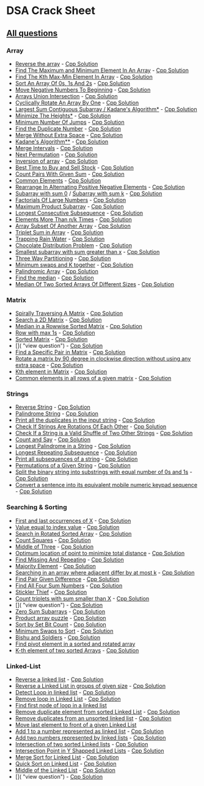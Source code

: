 # DSA Crack Sheet

## [All questions](https://drive.google.com/file/d/1TIj9JtyfoKxdd3U3kpjt869uiImGLnk-/view?usp=sharing)

### Array

- [Reverse the array](https://www.geeksforgeeks.org/write-a-program-to-reverse-an-array-or-string/ "view topic") - [Cpp Solution](./solutions/1.%20Reverse%20The%20Array.cpp "view my solution")
- [Find The Maximum and Minimum Element In An Array](https://www.geeksforgeeks.org/maximum-and-minimum-in-an-array/ "view topic") - [Cpp Solution](./solutions/2.%20Find%20The%20Maximum%20and%20Minimum%20Element%20In%20An%20Array.cpp "view my solution")
- [Find The Kth Max-Min Element In Array](https://practice.geeksforgeeks.org/problems/kth-smallest-element/0 "view question") - [Cpp Solution](./solutions/3.%20Find%20The%20Kth%20Max-Min%20Element%20In%20Array.cpp "view my solution")
- [Sort An Array Of 0s, 1s And 2s](https://practice.geeksforgeeks.org/problems/sort-an-array-of-0s-1s-and-2s/0 "view question") - [Cpp Solution](./solutions/4.%20Sort%20An%20Array%20Of%200s%201s%20And%202s.cpp "view my solution")
- [Move Negative Numbers To Beginning](https://www.geeksforgeeks.org/move-negative-numbers-beginning-positive-end-constant-extra-space/ "view topic") - [Cpp Solution](./solutions/5.%20Move%20Negative%20Numbers%20To%20Beginning.cpp "view my solution")
- [Arrays Union Intersection](https://practice.geeksforgeeks.org/problems/union-of-two-arrays/0 "view question") - [Cpp Solution](./solutions/6.%20Arrays%20Union%20Intersection.cpp "view my solution")
- [Cyclically Rotate An Array By One](https://practice.geeksforgeeks.org/problems/cyclically-rotate-an-array-by-one/0 "view question") - [Cpp Solution](./solutions/7.%20Cyclically%20Rotate%20An%20Array%20By%20One.cpp "view my solution")
- [Largest Sum Contiguous Subarray / Kadane's Algorithm\*](https://practice.geeksforgeeks.org/problems/kadanes-algorithm/0 "view question") - [Cpp Solution](./solutions/8.%20Largest%20Sum%20Contiguous%20Subarray.cpp "view my solution")
- [Minimize The Heights\*](https://practice.geeksforgeeks.org/problems/minimize-the-heights3351/1 "view question") - [Cpp Solution](./solutions/9.%20Minimize%20The%20Heights.cpp "view my solution")
- [Minimum Number Of Jumps](https://practice.geeksforgeeks.org/problems/minimum-number-of-jumps/0 "view question") - [Cpp Solution](./solutions/10.%20Minimum%20Number%20Of%20Jumps.cpp "view my solution")
- [Find the Duplicate Number](https://leetcode.com/problems/find-the-duplicate-number/ "view question") - [Cpp Solution](./solutions/11.%20Find%20the%20Duplicate%20Number.cpp "view my solution")
- [Merge Without Extra Space](https://practice.geeksforgeeks.org/problems/merge-two-sorted-arrays5135/1 "view question") - [Cpp Solution](./solutions/12.%20Merge%20Without%20Extra%20Space.cpp "view my solution")
- [Kadane's Algorithm\*\*](https://practice.geeksforgeeks.org/problems/kadanes-algorithm/0 "view question") - [Cpp Solution](./solutions/13.%20Largest%20Sum%20Contiguous%20Subarray.cpp "view my solution")
- [Merge Intervals](https://leetcode.com/problems/merge-intervals/ "view question") - [Cpp Solution](./solutions/14.%20Merge%20Intervals.cpp "view my solution")
- [Next Permutation](https://leetcode.com/problems/next-permutation/ "view question") - [Cpp Solution](./solutions/15.%20Next%20Permutation.cpp "view my solution")
- [Inversion of array](https://practice.geeksforgeeks.org/problems/inversion-of-array/0 "view question") - [Cpp Solution](./solutions/16Inversion%20of%20array.cpp "view my solution")
- [Best Time to Buy and Sell Stock](https://leetcode.com/problems/best-time-to-buy-and-sell-stock/ "view question") - [Cpp Solution](./solutions/17.%20Best%20Time%20to%20Buy%20and%20Sell%20Stock.cpp "view my solution")
- [Count Pairs With Given Sum](https://practice.geeksforgeeks.org/problems/count-pairs-with-given-sum5022/1 "view question") - [Cpp Solution](./solutions/18.%20Count%20Pairs%20With%20Given%20Sum.cpp "view my solution")
- [Common Elements](https://practice.geeksforgeeks.org/problems/common-elements1132/1 "view question") - [Cpp Solution](./solutions/19.%20Common%20Elements.cpp "view my solution")
- [Rearrange In Alternating Positive Negative Elements](https://www.geeksforgeeks.org/rearrange-array-alternating-positive-negative-items-o1-extra-space/ "view topic") - [Cpp Solution](./solutions/20.%20Rearrange%20In%20Alternating%20Positive%20Negative%20Elements.cpp "view my solution")
- [Subarray with sum 0](https://practice.geeksforgeeks.org/problems/subarray-with-0-sum/0 "view question") / [Subarray with sum k](https://leetcode.com/problems/subarray-sum-equals-k/ "view question") - [Cpp Solution](./solutions/21.%20Subarray%20with%200%20sum.cpp "view my solution")
- [Factorials Of Large Numbers](https://practice.geeksforgeeks.org/problems/factorials-of-large-numbers/0 "view question") - [Cpp Solution](./solutions/22.%20Factorials%20Of%20Large%20Numbers.cpp "view my solution")
- [Maximum Product Subarray](https://practice.geeksforgeeks.org/problems/maximum-product-subarray3604/1 "view question") - [Cpp Solution](./solutions/23.%20Maximum%20Product%20Subarray.cpp "view my solution")
- [Longest Consecutive Subsequence](https://practice.geeksforgeeks.org/problems/longest-consecutive-subsequence/0 "view question") - [Cpp Solution](./solutions/24.%20Longest%20Consecutive%20Subsequence.cpp "view my solution")
- [Elements More Than n/k Times](https://www.geeksforgeeks.org/given-an-array-of-of-size-n-finds-all-the-elements-that-appear-more-than-nk-times/ "view question") - [Cpp Solution](./solutions/25.%20Elements%20More%20Than%20nk%20Times.cpp "view my solution")
- [Array Subset Of Another Array](https://practice.geeksforgeeks.org/problems/array-subset-of-another-array/0 "view question") - [Cpp Solution](./solutions/27.%20Array%20Subset%20Of%20Another%20Array.cpp "view my solution")
- [Triplet Sum in Array](https://practice.geeksforgeeks.org/problems/triplet-sum-in-array/0 "view question") - [Cpp Solution](./solutions/28.%20Triplet%20Sum%20in%20Array.cpp "view my solution")
- [Trapping Rain Water](https://practice.geeksforgeeks.org/problems/trapping-rain-water/0 "view question") - [Cpp Solution](./solutions/29.%20Trapping%20Rain%20Water.cpp "view my solution")
- [Chocolate Distribution Problem](https://practice.geeksforgeeks.org/problems/chocolate-distribution-problem/0 "view question") - [Cpp Solution](./solutions/30.%20Chocolate%20Distribution%20Problem.cpp "view my solution")
- [Smallest subarray with sum greater than x](https://practice.geeksforgeeks.org/problems/smallest-subarray-with-sum-greater-than-x/0 "view question") - [Cpp Solution](./solutions/31.%20Smallest%20subarray%20with%20sum%20greater%20than%20x.cpp "view my solution")
- [Three Way Partitioning](https://practice.geeksforgeeks.org/problems/three-way-partitioning/1 "view question") - [Cpp Solution](./solutions/32.%20Three%20Way%20Partitioning.cpp "view my solution")
- [Minimum swaps and K together](https://practice.geeksforgeeks.org/problems/minimum-swaps-required-to-bring-all-elements-less-than-or-equal-to-k-together/0 "view question") - [Cpp Solution](./solutions/33.%20Minimum%20swaps%20and%20K%20together.cpp "view my solution")
- [Palindromic Array](https://practice.geeksforgeeks.org/problems/palindromic-array/0# "view question") - [Cpp Solution](./solutions/34.%20Palindromic%20Array.cpp "view my solution")
- [Find the median](https://practice.geeksforgeeks.org/problems/find-the-median0527/1 "view question") - [Cpp Solution](./solutions/35.%20Find%20the%20median.cpp "view my solution")
- [Median Of Two Sorted Arrays Of Different Sizes](https://www.geeksforgeeks.org/median-of-two-sorted-arrays-of-different-sizes/ "view topic") - [Cpp Solution](./solutions/36.%20Median%20Of%20Two%20Sorted%20Arrays%20Of%20Different%20Sizes.cpp "view my solution")

### Matrix

- [Spirally Traversing A Matrix](https://practice.geeksforgeeks.org/problems/spirally-traversing-a-matrix/0# "view question") - [Cpp Solution](./solutions/37.%20Spirally%20Traversing%20A%20Matrix.cpp "view my solution")
- [Search a 2D Matrix](https://leetcode.com/problems/search-a-2d-matrix/ "view question") - [Cpp Solution](./solutions/38.%20Search%20a%202D%20Matrix.cpp "view my solution")
- [Median in a Rowwise Sorted Matrix](https://practice.geeksforgeeks.org/problems/median-in-a-row-wise-sorted-matrix1527/1 "view question") - [Cpp Solution](./solutions/39.%20Median%20in%20a%20Rowwise%20Sorted%20Matrix.cpp "view my solution")
- [Row with max 1s](https://practice.geeksforgeeks.org/problems/row-with-max-1s0023/1 "view question") - [Cpp Solution](./solutions/40.%20Row%20with%20max%201s.cpp "view my solution")
- [Sorted Matrix](https://practice.geeksforgeeks.org/problems/sorted-matrix/0# "view question") - [Cpp Solution](./solutions/41.%20Sorted%20Matrix.cpp "view my solution")
- []( "view question") - [Cpp Solution](./solutions/42.%20.cpp "view my solution")
- [Find a Specific Pair in Matrix](https://www.geeksforgeeks.org/find-a-specific-pair-in-matrix/ "view topic") - [Cpp Solution](./solutions/43.%20Find%20a%20Specific%20Pair%20in%20Matrix.cpp "view my solution")
- [Rotate a matrix by 90 degree in clockwise direction without using any extra space](https://www.geeksforgeeks.org/rotate-a-matrix-by-90-degree-in-clockwise-direction-without-using-any-extra-space/ "view topic") - [Cpp Solution](./solutions/44.%20Rotate%20a%20matrix%20by%2090%20degree%20in%20clockwise%20direction%20without%20using%20any%20extra%20space.cpp "view my solution")
- [Kth element in Matrix](https://practice.geeksforgeeks.org/problems/kth-element-in-matrix/1# "view question") - [Cpp Solution](./solutions/45.%20Kth%20element%20in%20Matrix.cpp "view my solution")
- [Common elements in all rows of a given matrix](https://www.geeksforgeeks.org/common-elements-in-all-rows-of-a-given-matrix/ "view topic") - [Cpp Solution](./solutions/46.%20Common%20elements%20in%20all%20rows%20of%20a%20given%20matrix.cpp "view my solution")

### Strings

- [Reverse String](https://leetcode.com/problems/reverse-string/ "view question") - [Cpp Solution](./solutions/47.%20Reverse%20String.cpp "view my solution")
- [Palindrome String](https://practice.geeksforgeeks.org/problems/palindrome-string0817/1 "view question") - [Cpp Solution](./solutions/48.%20Palindrome%20String.cpp "view my solution")
- [Print all the duplicates in the input string](https://www.geeksforgeeks.org/print-all-the-duplicates-in-the-input-string/ "view question") - [Cpp Solution](./solutions/49.%20Print%20all%20the%20duplicates%20in%20the%20input%20string.cpp "view my solution")
- [Check If Strings Are Rotations Of Each Other](https://www.geeksforgeeks.org/a-program-to-check-if-strings-are-rotations-of-each-other/ "view topic") - [Cpp Solution](./solutions/51.%20Check%20If%20Strings%20Are%20Rotations%20Of%20Each%20Other.cpp "view my solution")
- [Check If a String is a Valid Shuffle of Two Other Strings](https://www.programiz.com/java-programming/examples/check-valid-shuffle-of-strings "view topic") - [Cpp Solution](./solutions/52.%20Check%20If%20a%20String%20is%20a%20Valid%20Shuffle%20of%20Two%20Other%20Strings.cpp "view my solution")
- [Count and Say](https://leetcode.com/problems/count-and-say/ "view question") - [Cpp Solution](./solutions/53.%20Count%20and%20Say.cpp "view my solution")
- [Longest Palindrome in a String](https://practice.geeksforgeeks.org/problems/longest-palindrome-in-a-string/0 "view question") - [Cpp Solution](./solutions/54.%20Longest%20Palindrome%20in%20a%20String.cpp "view my solution")
- [Longest Repeating Subsequence](https://practice.geeksforgeeks.org/problems/longest-repeating-subsequence/0 "view question") - [Cpp Solution](./solutions/55.%20Longest%20Repeating%20Subsequence.cpp "view my solution")
- [Print all subsequences of a string](https://www.geeksforgeeks.org/print-subsequences-string/ "view question") - [Cpp Solution](./solutions/56.%20Print%20all%20subsequences%20of%20a%20string.cpp "view my solution")
- [Permutations of a Given String](https://practice.geeksforgeeks.org/problems/permutations-of-a-given-string/0 "view question") - [Cpp Solution](./solutions/57.%20Permutations%20of%20a%20Given%20String.cpp "view my solution")
- [Split the binary string into substrings with equal number of 0s and 1s](https://www.geeksforgeeks.org/split-the-binary-string-into-substrings-with-equal-number-of-0s-and-1s/ "view topic") - [Cpp Solution](./solutions/58.%20Split%20the%20binary%20string%20into%20substrings%20with%20equal%20number%20of%200s%20and%201s.cpp "view my solution")
- [Convert a sentence into its equivalent mobile numeric keypad sequence](https://www.geeksforgeeks.org/convert-sentence-equivalent-mobile-numeric-keypad-sequence/ "view topic") - [Cpp Solution](./solutions/66.%20Convert%20a%20sentence%20into%20its%20equivalent%20mobile%20numeric%20keypad%20sequence.cpp "view my solution")

### Searching & Sorting

- [First and last occurrences of X](https://practice.geeksforgeeks.org/problems/first-and-last-occurrences-of-x/0 "view topic") - [Cpp Solution](./solutions/90.%20First%20and%20last%20occurrences%20of%20X.cpp "view my solution")
- [Value equal to index value](https://practice.geeksforgeeks.org/problems/value-equal-to-index-value1330/1 "view topic") - [Cpp Solution](./solutions/91.%20Value%20equal%20to%20index%20value.cpp "view my solution")
- [Search in Rotated Sorted Array](https://leetcode.com/problems/search-in-rotated-sorted-array/ "view topic") - [Cpp Solution](./solutions/92.%20Search%20in%20Rotated%20Sorted%20Array.cpp "view my solution")
- [Count Squares](https://practice.geeksforgeeks.org/problems/count-squares3649/1 "view topic") - [Cpp Solution](./solutions/93.%20Count%20Squares.cpp "view my solution")
- [Middle of Three](https://practice.geeksforgeeks.org/problems/middle-of-three2926/1# "view topic") - [Cpp Solution](./solutions/94.%20Middle%20of%20Three.cpp "view my solution")
- [Optimum location of point to minimize total distance](https://www.geeksforgeeks.org/optimum-location-point-minimize-total-distance/ "view topic") - [Cpp Solution](./solutions/95.%20Optimum%20location%20of%20point%20to%20minimize%20total%20distance.cpp "view my solution")
- [Find Missing And Repeating](https://practice.geeksforgeeks.org/problems/find-missing-and-repeating2512/1# "view question") - [Cpp Solution](./solutions/96.%20Find%20Missing%20And%20Repeating.cpp "view my solution")
- [Majority Element](https://practice.geeksforgeeks.org/problems/majority-element-1587115620/1# "view question") - [Cpp Solution](./solutions/97.%20Majority%20Element.cpp "view my solution")
- [Searching in an array where adjacent differ by at most k](https://www.geeksforgeeks.org/searching-array-adjacent-differ-k/ "view topic") - [Cpp Solution](./solutions/98.%20Searching%20in%20an%20array%20where%20adjacent%20differ%20by%20at%20most%20k.cpp "view my solution")
- [Find Pair Given Difference](https://practice.geeksforgeeks.org/problems/find-pair-given-difference/0# "view question") - [Cpp Solution](./solutions/99.%20Find%20Pair%20Given%20Difference.cpp "view my solution")
- [Find All Four Sum Numbers](https://practice.geeksforgeeks.org/problems/find-all-four-sum-numbers1732/1 "view question") - [Cpp Solution](./solutions/100.%20Find%20All%20Four%20Sum%20Numbers.cpp "view my solution")
- [Stickler Thief](https://practice.geeksforgeeks.org/problems/stickler-theif/0# "view question") - [Cpp Solution](./solutions/101.%20Stickler%20Thief.cpp "view my solution")
- [Count triplets with sum smaller than X](https://practice.geeksforgeeks.org/problems/count-triplets-with-sum-smaller-than-x5549/1# "view question") - [Cpp Solution](./solutions/102.%20Count%20triplets%20with%20sum%20smaller%20than%20X.cpp "view my solution")
- []( "view question") - [Cpp Solution](./solutions/103.%20.cpp "view my solution")
- [Zero Sum Subarrays](https://practice.geeksforgeeks.org/problems/zero-sum-subarrays1825/1# "view question") - [Cpp Solution](./solutions/104.%20Zero%20Sum%20Subarrays.cpp "view my solution")
- [Product array puzzle](https://practice.geeksforgeeks.org/problems/product-array-puzzle4525/1 "view question") - [Cpp Solution](./solutions/105.%20Product%20array%20puzzle.cpp "view my solution")
- [Sort by Set Bit Count](https://practice.geeksforgeeks.org/problems/sort-by-set-bit-count1153/1# "view question") - [Cpp Solution](./solutions/106.%20Sort%20by%20Set%20Bit%20Count.cpp "view my solution")
- [Minimum Swaps to Sort](https://practice.geeksforgeeks.org/problems/minimum-swaps/1# "view question") - [Cpp Solution](./solutions/107.%20Minimum%20Swaps%20to%20Sort.cpp "view my solution")
- [Bishu and Soldiers](https://www.hackerearth.com/practice/algorithms/searching/binary-search/practice-problems/algorithm/bishu-and-soldiers/description/ "view question") - [Cpp Solution](./solutions/108.%20Bishu%20and%20Soldiers.cpp "view my solution")
- [Find pivot element in a sorted and rotated array](http://theoryofprogramming.com/2017/12/16/find-pivot-element-sorted-rotated-array/ "view topic")
- [K-th element of two sorted Arrays](https://practice.geeksforgeeks.org/problems/k-th-element-of-two-sorted-array/0# "view question") - [Cpp Solution](./solutions/112.%20K-th%20element%20of%20two%20sorted%20Arrays.cpp "view my solution")

### Linked-List

- [Reverse a linked list](https://practice.geeksforgeeks.org/problems/reverse-a-linked-list/1 "view question") - [Cpp Solution](./solutions/126.%20Reverse%20a%20linked%20list.cpp "view my solution")
- [Reverse a Linked List in groups of given size](https://practice.geeksforgeeks.org/problems/reverse-a-linked-list-in-groups-of-given-size/1# "view question") - [Cpp Solution](./solutions/127.%20Reverse%20a%20Linked%20List%20in%20groups%20of%20given%20size.cpp "view my solution")
- [Detect Loop in linked list](https://practice.geeksforgeeks.org/problems/detect-loop-in-linked-list/1# "view question") - [Cpp Solution](./solutions/128.%20Detect%20Loop%20in%20linked%20list.cpp "view my solution")
- [Remove loop in Linked List](https://practice.geeksforgeeks.org/problems/remove-loop-in-linked-list/1 "view question") - [Cpp Solution](./solutions/129.%20Remove%20loop%20in%20Linked%20List.cpp "view my solution")
- [Find first node of loop in a linked list](https://www.geeksforgeeks.org/find-first-node-of-loop-in-a-linked-list/ "view topic")
- [Remove duplicate element from sorted Linked List](https://practice.geeksforgeeks.org/problems/remove-duplicate-element-from-sorted-linked-list/1# "view question") - [Cpp Solution](./solutions/131.%20Remove%20duplicate%20element%20from%20sorted%20Linked%20List.cpp)
- [Remove duplicates from an unsorted linked list](https://practice.geeksforgeeks.org/problems/remove-duplicates-from-an-unsorted-linked-list/1 "view question") - [Cpp Solution](./solutions/132.%20Remove%20duplicates%20from%20an%20unsorted%20linked%20list.cpp "view my solution")
- [Move last element to front of a given Linked List](https://www.geeksforgeeks.org/move-last-element-to-front-of-a-given-linked-list/ "view topic")
- [Add 1 to a number represented as linked list](https://practice.geeksforgeeks.org/problems/add-1-to-a-number-represented-as-linked-list/1# "view question") - [Cpp Solution](./solutions/134.%20Add%201%20to%20a%20number%20represented%20as%20linked%20list.cpp "view my solution")
- [Add two numbers represented by linked lists](https://practice.geeksforgeeks.org/problems/add-two-numbers-represented-by-linked-lists/1# "view question") - [Cpp Solution](./solutions/135.%20Add%20two%20numbers%20represented%20by%20linked%20lists.cpp "view my solution")
- [Intersection of two sorted Linked lists](https://practice.geeksforgeeks.org/problems/intersection-of-two-sorted-linked-lists/1# "view question") - [Cpp Solution](./solutions/136.%20Intersection%20of%20two%20sorted%20Linked%20lists.cpp "view my solution")
- [Intersection Point in Y Shapped Linked Lists](https://practice.geeksforgeeks.org/problems/intersection-point-in-y-shapped-linked-lists/1# "view question") - [Cpp Solution](./solutions/137.%20Intersection%20Point%20in%20Y%20Shapped%20Linked%20Lists.cpp "view my solution")
- [Merge Sort for Linked List](https://practice.geeksforgeeks.org/problems/sort-a-linked-list/1# "view question") - [Cpp Solution](./solutions/138.%20Merge%20Sort%20for%20Linked%20List.cpp "view my solution")
- [Quick Sort on Linked List](https://practice.geeksforgeeks.org/problems/quick-sort-on-linked-list/1 "view question") - [Cpp Solution](./solutions/139.%20Quick%20Sort%20on%20Linked%20List.cpp "view my solution")
- [Middle of the Linked List](https://leetcode.com/problems/middle-of-the-linked-list/ "view question") - [Cpp Solution](./solutions/140.%20Middle%20of%20the%20Linked%20List.cpp "view my solution")
- []( "view question") - [Cpp Solution](./solutions/.cpp "view my solution")

<!--
-  -  - []( "view topic") - []( "view my solution") -  -
-  -  - []( "view topic") - []( "view my solution") -  -
-  -  - []( "view topic") - []( "view my solution") -  -
-  -  - []( "view topic") - []( "view my solution") -  -
-->

</span>
